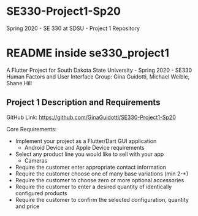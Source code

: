 # SE330-Project1-Sp20
Spring 2020 - SE 330 at SDSU - Project 1 Repository

# README inside se330_project1

A Flutter Project for South Dakota State University - Spring 2020 - SE330 Human Factors and User Interface
Group: Gina Guidotti, Michael Weible, Shane Hill

## Project 1 Description and Requirements

 GitHub Link: https://github.com/GinaGuidotti/SE330-Project1-Sp20 

 Core Requirements: 
  - Implement your project as a Flutter/Dart GUI application
      + Android Device and Apple Device requirements
  - Select any product line you would like to sell with your app
      + Cameras
  - Require the customer enter appropriate contact information
  - Require the customer choose one of many base variations (min 2-*)
  - Require the customer to choose zero or more optional accessories
  - Require the customer to enter a desired quantity of identically configured products
  - Require the customer to confirm the selected configuration, quantity and price
